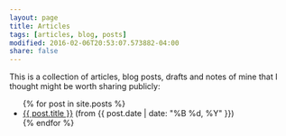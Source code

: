 ```yaml
---
layout: page
title: Articles
tags: [articles, blog, posts]
modified: 2016-02-06T20:53:07.573882-04:00
share: false
---
```


This is a collection of articles, blog posts, drafts and notes of mine that I thought might be worth sharing publicly:

<ul>
  {% for post in site.posts %}
    <li>
      <a href="{{ post.url }}">{{ post.title }}</a> (from {{ post.date | date: "%B %d, %Y" }})
    </li>
  {% endfor %}
</ul>